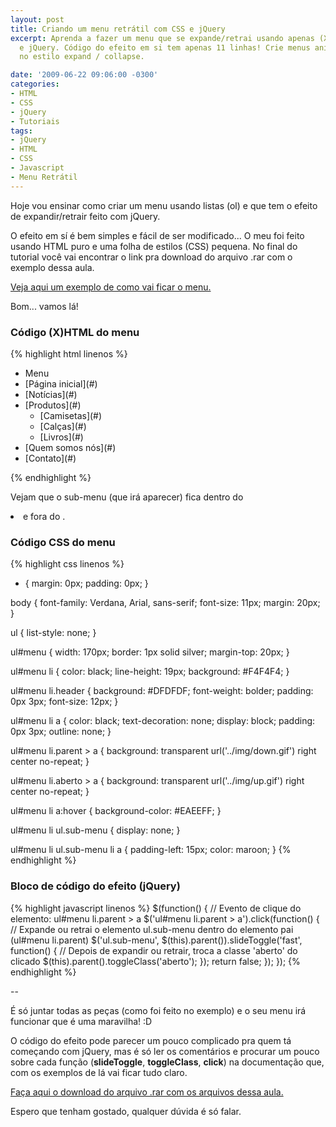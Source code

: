 ```yaml
---
layout: post
title: Criando um menu retrátil com CSS e jQuery
excerpt: Aprenda a fazer um menu que se expande/retrai usando apenas (X)HTML, CSS
  e jQuery. Código do efeito em si tem apenas 11 linhas! Crie menus animados usando
  no estilo expand / collapse.

date: '2009-06-22 09:06:00 -0300'
categories:
- HTML
- CSS
- jQuery
- Tutoriais
tags:
- jQuery
- HTML
- CSS
- Javascript
- Menu Retrátil
---
```

Hoje vou ensinar como criar um menu usando listas (ol) e que tem o efeito de expandir/retrair feito com jQuery.

O efeito em sí é bem simples e fácil de ser modificado... O meu foi feito usando HTML puro e uma folha de estilos (CSS) pequena. No final do tutorial você vai encontrar o link pra download do arquivo .rar com o exemplo dessa aula.

[Veja aqui um exemplo de como vai ficar o menu.](/exemplo3)

Bom... vamos lá!

<h3>Código (X)HTML do menu</h3>

{% highlight html linenos %}
<ul id="menu">
	<li class="header">Menu</li>
	<li>[Página inicial](#)</li>
	<li>[Notícias](#)</li>
	<li class="parent">[Produtos](#)
		<ul class="sub-menu">
			<li>[Camisetas](#)</li>
			<li>[Calças](#)</li>
			<li>[Livros](#)</li>
		</ul>
	</li>
	<li>[Quem somos nós](#)</li>
	<li>[Contato](#)</li>
</ul>
{% endhighlight %}

Vejam que o sub-menu (que irá aparecer) fica dentro do <li> e fora do <a>.

<h3>Código CSS do menu</h3>

{% highlight css linenos %}
* {
	margin: 0px;
	padding: 0px;
}

body {
	font-family: Verdana, Arial, sans-serif;
	font-size: 11px;
	margin: 20px;
}

ul {
	list-style: none;
}

ul#menu {
	width: 170px;
	border: 1px solid silver;
	margin-top: 20px;
}

ul#menu li {
	color: black;
	line-height: 19px;
	background: #F4F4F4;
}

ul#menu li.header {
	background: #DFDFDF;
	font-weight: bolder;
	padding: 0px 3px;
	font-size: 12px;
}

ul#menu li a {
	color: black;
	text-decoration: none;
	display: block;
	padding: 0px 3px;
	outline: none;
}

ul#menu li.parent > a {
	background: transparent url('../img/down.gif') right center no-repeat;
}

ul#menu li.aberto > a {
	background: transparent url('../img/up.gif') right center no-repeat;
}

ul#menu li a:hover {
	background-color: #EAEEFF;
}

ul#menu li ul.sub-menu {
  	display: none;
}

ul#menu li ul.sub-menu li a {
	padding-left: 15px;
	color: maroon;
}
{% endhighlight %}

<h3>Bloco de código do efeito (jQuery)</h3>

{% highlight javascript linenos %}
$(function() {
	// Evento de clique do elemento: ul#menu li.parent > a
	$('ul#menu li.parent > a').click(function() {
		// Expande ou retrai o elemento ul.sub-menu dentro do elemento pai (ul#menu li.parent)
		$('ul.sub-menu', $(this).parent()).slideToggle('fast', function() {
			// Depois de expandir ou retrair, troca a classe 'aberto' do <a> clicado
			$(this).parent().toggleClass('aberto');
		});
		return false;
	});
});
{% endhighlight %}

--

É só juntar todas as peças (como foi feito no exemplo) e o seu menu irá funcionar que é uma maravilha! :D

O código do efeito pode parecer um pouco complicado pra quem tá começando com jQuery, mas é só ler os comentários e procurar um pouco sobre cada função (<strong>slideToggle</strong>, <strong>toggleClass</strong>, <strong>click</strong>) na documentação que, com os exemplos de lá vai ficar tudo claro.

[Faça aqui o download do arquivo .rar com os arquivos dessa aula.](/arquivos/2009/06/menu.rar)

Espero que tenham gostado, qualquer dúvida é só falar.

